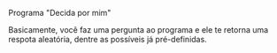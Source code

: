 Programa "Decida por mim"

Basicamente, você faz uma pergunta ao programa e ele te retorna uma respota aleatória,
dentre as possíveis já pré-definidas.
 
